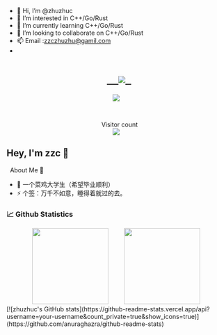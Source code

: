 - 👋 Hi, I’m @zhuzhuc
- 👀 I’m interested in C++/Go/Rust
- 🌱 I’m currently learning C++/Go/Rust
- 💞️ I’m looking to collaborate on C++/Go/Rust
- 📫 Email :zzczhuzhu@gamil.com
- <!-- 动态打字效果 -->
<h1 align="center">
  <a href="https://github.com/zhuzhuc">  
    <img src="https://readme-typing-svg.herokuapp.com/?lines=Hello%2C%20World!;欢迎来到zzc的主页!&center=true&size=27">
  </a>
</h1>

<!-- 贪吃蛇代码贡献图 -->
<div align="center"><img src="https://tong-1306822294.cos.ap-beijing.myqcloud.com/tong/picture/202212222311275.svg" /></div>

  <p align="center">
    Visitor count<br><img src="https://profile-counter.glitch.me/zhuzhuc/count.svg" /> 
</p>


## Hey, I'm zzc 🙋
   About Me :raised_hands:

- 🔭 一个菜鸡大学生（希望毕业顺利）
- ⚡ 个签：万千不如意，睡得着就过的去。


### 📈 Github Statistics

<div align="center">
    <span>&emsp;&emsp;</span>
    <img height="175px" src="https://github-readme-stats.vercel.app/api?username=zhuzhuc&count_private=true&show_icons=true" />
    <span>&emsp;&emsp;</span>
    <img height="175px" src="https://github-readme-stats.vercel.app/api/top-langs/?username=zhuzhuc&layout=compact&langs_count=8" />
    <span>&emsp;&emsp;</span>
</div>
[![zhuzhuc's GitHub stats](https://github-readme-stats.vercel.app/api?username=your-username&count_private=true&show_icons=true)](https://github.com/anuraghazra/github-readme-stats)




